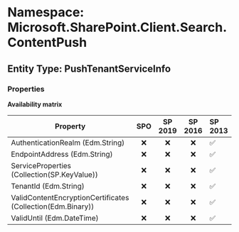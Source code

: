 # Namespace: Microsoft.SharePoint.Client.Search.ContentPush

## Entity Type: PushTenantServiceInfo

### Properties

**Availability matrix**

Property | SPO | SP 2019 | SP 2016 | SP 2013
----------|:---:|:-------:|:-------:|:-------
AuthenticationRealm (Edm.String) | ❌ | ❌ | ❌ | ✅
EndpointAddress (Edm.String) | ❌ | ❌ | ❌ | ✅
ServiceProperties (Collection(SP.KeyValue)) | ❌ | ❌ | ❌ | ✅
TenantId (Edm.String) | ❌ | ❌ | ❌ | ✅
ValidContentEncryptionCertificates (Collection(Edm.Binary)) | ❌ | ❌ | ❌ | ✅
ValidUntil (Edm.DateTime) | ❌ | ❌ | ❌ | ✅

